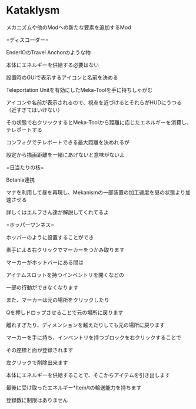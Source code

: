 # Kataklysm
メカニズムや他のModへの新たな要素を追加するMod

=ディスコーダー=

EnderIOのTravel Anchorのような物

本体にエネルギーを供給する必要はない

設置時のGUIで表示するアイコンと名前を決める

Teleportation Unitを有効にしたMeka-Toolを手に持ちしゃがむ

アイコンや名前が表示されるので、視点を近づけるとそれらがHUDにうつる（近すぎてはいけない）

その状態で右クリックするとMeka-Toolから距離に応じたエネルギーを消費し、テレポートする

コンフィグでテレポートできる最大距離を決めれるが

設定から描画距離を一緒にあげないと意味がないよ

=日当たりの核=

Botania連携

マナを利用して昼を再現し、Mekanismの一部装置の加工速度を昼の状態より加速させる

詳しくはエルフさん達が解説してくれてるよ

=ホッパーワンネス=

ホッパーのように設置することができ

素手による右クリックでマーカーをつかみ取ります

マーカーがホットバーにある間は

アイテムスロットを持つインベントリを開くなどの

一部の行動ができなくなります

また、マーカーは元の場所をクリックしたり

Qを押しドロップさせることで元の場所に戻ります

離れすぎたり、ディメンションを越えたりしても元の場所に戻ります

マーカーを手に持ち、インベントリを持つブロックを右クリックすることで

その座標と面が登録されます

左クリックで削除出来ます

本体にエネルギーを供給することで、そこからアイテムを引き出します

最後に受け取ったエネルギー*Item/tの輸送能力を持ちます

登録数に制限はありません
